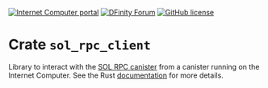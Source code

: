 [![Internet Computer portal](https://img.shields.io/badge/InternetComputer-grey?logo=internet%20computer&style=for-the-badge)](https://internetcomputer.org)
[![DFinity Forum](https://img.shields.io/badge/help-post%20on%20forum.dfinity.org-blue?style=for-the-badge)](https://forum.dfinity.org/t/sol-rpc-canister/41896)
[![GitHub license](https://img.shields.io/badge/license-Apache%202.0-blue.svg?logo=apache&style=for-the-badge)](LICENSE)

# Crate `sol_rpc_client`

Library to interact with the [SOL RPC canister](https://github.com/dfinity/sol-rpc-canister/) from a canister running on
the Internet Computer.
See the Rust [documentation](https://docs.rs/sol_rpc_client) for more details.